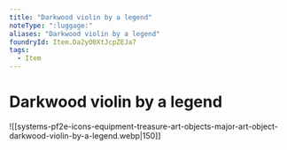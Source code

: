 ```yaml
---
title: "Darkwood violin by a legend"
noteType: ":luggage:"
aliases: "Darkwood violin by a legend"
foundryId: Item.Da2yO0XtJcpZEJa7
tags:
  - Item
---
```


# Darkwood violin by a legend
![[systems-pf2e-icons-equipment-treasure-art-objects-major-art-object-darkwood-violin-by-a-legend.webp|150]]
